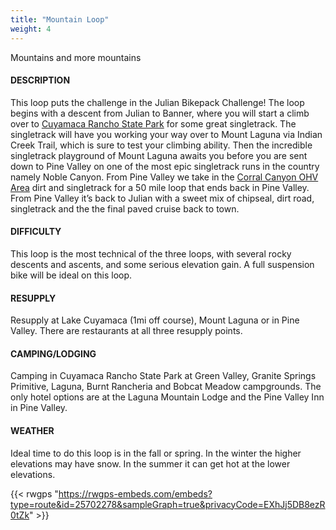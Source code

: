 ```yaml
---
title: "Mountain Loop"
weight: 4
---
```


Mountains and more mountains

#### DESCRIPTION
This loop puts the challenge in the Julian Bikepack Challenge! The loop begins with a descent from Julian to Banner, where you will start a climb over to [Cuyamaca Rancho State Park](https://www.parks.ca.gov/?page_id=667) for some great singletrack. The singletrack will have you working your way over to Mount Laguna via Indian Creek Trail, which is sure to test your climbing ability. Then the incredible singletrack playground of Mount Laguna awaits you before you are sent down to Pine Valley on one of the most epic singletrack runs in the country namely Noble Canyon. From Pine Valley we take in the [Corral Canyon OHV Area](https://www.fs.usda.gov/detailfull/cleveland/recreation/ohv/?cid=stelprdb5277278&width=full) dirt and singletrack for a 50 mile loop that ends back in Pine Valley. From Pine Valley it’s back to Julian with a sweet mix of chipseal, dirt road, singletrack and the the final paved cruise back to town.

#### DIFFICULTY
This loop is the most technical of the three loops, with several rocky descents and ascents, and some serious elevation gain. A full suspension bike will be ideal on this loop.

#### RESUPPLY
Resupply at Lake Cuyamaca (1mi off course), Mount Laguna or in Pine Valley. There are restaurants at all three resupply points.

#### CAMPING/LODGING
Camping in Cuyamaca Rancho State Park at Green Valley, Granite Springs Primitive, Laguna, Burnt Rancheria and Bobcat Meadow campgrounds. The only hotel options are at the Laguna Mountain Lodge and the Pine Valley Inn in Pine Valley.

#### WEATHER
Ideal time to do this loop is in the fall or spring. In the winter the higher elevations may have snow. In the summer it can get hot at the lower elevations.

{{< rwgps "https://rwgps-embeds.com/embeds?type=route&id=25702278&sampleGraph=true&privacyCode=EXhJj5DB8ezR0tZk" >}}